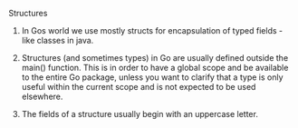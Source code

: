 

Structures

1. In Gos world we use mostly structs for encapsulation of typed fields - like classes in java.

2. Structures (and sometimes types) in Go are usually defined
   outside the main() function.
   This is in order to have a global scope and be available to the entire Go package, unless you want to clarify that a type is
   only useful within the current scope and is not expected to be used
   elsewhere.

3. The fields of a structure usually begin with an uppercase letter.
